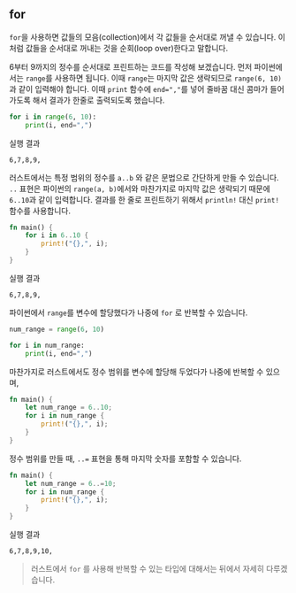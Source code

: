 ## for

`for`을 사용하면 값들의 모음(collection)에서 각 값들을 순서대로 꺼낼 수 있습니다. 이처럼 값들을 순서대로 꺼내는 것을 순회(loop over)한다고 말합니다.

6부터 9까지의 정수를 순서대로 프린트하는 코드를 작성해 보겠습니다. 먼저 파이썬에서는 `range`를 사용하면 됩니다. 이때 `range`는 마지막 값은 생략되므로 `range(6, 10)` 과 같이 입력해야 합니다. 이때 `print` 함수에 `end=","`를 넣어 줄바꿈 대신 콤마가 들어가도록 해서 결과가 한줄로 출력되도록 했습니다.

```python
for i in range(6, 10):
    print(i, end=",")
```

실행 결과

```
6,7,8,9,
```

러스트에서는 특정 범위의 정수를 `a..b` 와 같은 문법으로 간단하게 만들 수 있습니다. `..` 표현은 파이썬의 `range(a, b)`에서와 마찬가지로 마지막 값은 생략되기 때문에 `6..10`과 같이 입력합니다. 결과를 한 줄로 프린트하기 위해서 `println!` 대신 `print!` 함수를 사용합니다.

```rust
fn main() {
    for i in 6..10 {
        print!("{},", i);
    }
}

```

실행 결과

```
6,7,8,9,
```

파이썬에서 `range`를 변수에 할당했다가 나중에 `for` 로 반복할 수 있습니다.

```python
num_range = range(6, 10)

for i in num_range:
    print(i, end=",")

```

마찬가지로 러스트에서도 정수 범위를 변수에 할당해 두었다가 나중에 반복할 수 있으며,

```rust
fn main() {
    let num_range = 6..10;
    for i in num_range {
        print!("{},", i);
    }
}

```



정수 범위를 만들 때, `..=` 표현을 통해 마지막 숫자를 포함할 수 있습니다.

```rust
fn main() {
    let num_range = 6..=10;
    for i in num_range {
        print!("{},", i);
    }
}

```

실행 결과

```
6,7,8,9,10,
```





> 러스트에서 `for` 를 사용해 반복할 수 있는 타입에 대해서는 뒤에서 자세히 다루겠습니다.

